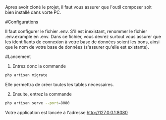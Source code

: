 Apres avoir cloné le projet, il faut vous assurer que l'outil composer soit bien installé dans vorte PC.

#Configurations

Il faut configurer le fichier .env. S'il est inexistant, renommer le fichier .env.example en .env. Dans ce fichier, vous devrez surtout vous assurer que les identifiants de connexion à votre base de données soient les bons, ainsi que le nom de votre base de données (s'assurer qu'elle est existante). 

#Lancement

1. Entrez donc la commande
```sh
php artisan migrate
```
Elle permettra de créer toutes les tables nécessaires.

2. Ensuite, entrez la commande 
```sh
php artisan serve --port=8080
```
Votre application est lancée à l'adresse http://127.0.0.1:8080
